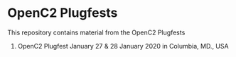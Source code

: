 # OpenC2 Plugfests

This repository contains material from the OpenC2 Plugfests



1. OpenC2 Plugfest January 27 & 28 January 2020 in Columbia,  MD., USA
